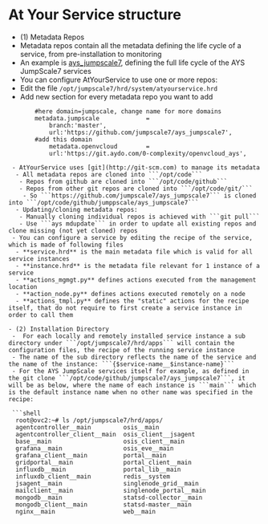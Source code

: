 # At Your Service structure

- (1) Metadata Repos
 - Metadata repos contain all the metadata defining the life cycle of a service, from pre-installation to monitoring
 - An example is [ays_jumpscale7](https://github.com/jumpscale7/ays_jumpscale7), defining the full life cycle of the AYS JumpScale7 services
 - You can configure AtYourService to use one or more repos:
  - Edit the file ```/opt/jumpscale7/hrd/system/atyourservice.hrd```
  - Add new section for every metadata repo you want to add
    ```shell
        #here domain=jumpscale, change name for more domains
        metadata.jumpscale             =
            branch:'master',
            url:'https://github.com/jumpscale7/ays_jumpscale7',
        #add this domain
            metadata.openvcloud        =
            url:'https://git.aydo.com/0-complexity/openvcloud_ays',
```
 - AtYourService uses [git](http://git-scm.com) to manage its metadata
  - All metadata repos are cloned into ```/opt/code```
   - Repos from github are cloned into ```/opt/code/github```
   - Repos from other git repos are cloned into ```/opt/code/git/```
    - So ```https://github.com/jumpscale7/ays_jumpscale7``` is cloned into ```/opt/code/github/jumppscale/ays_jumpscale7```
  - Updating/cloning metadata repos:
   - Manually cloning individual repos is achieved with ```git pull```
   - Use ```ays mdupdate``` in order to update all existing repos and clone missing (not yet cloned) repos
 - You can configure a service by editing the recipe of the service, which is made of following files
  - **service.hrd** is the main metadata file which is valid for all service instances
  - **instance.hrd** is the metadata file relevant for 1 instance of a service
  - **actions_mgmgt.py** defines actions executed from the management location
  - **action_node.py** defines actions executed remotely on a node
  - **actions_tmpl.py** defines the "static" actions for the recipe itself, that do not require to first create a service instance in order to call them

- (2) Installation Directory
 -  For each locally and remotely installed service instance a sub directory under ```/opt/jumpscale7/hrd/apps``` will contain the configuration files, the recipe of the running service instance
 - The name of the sub directory reflects the name of the service and the name of the instance: ```{$service-name__$instance-name}```
 - For the AYS JumpScale services itself for example, as defined in the git clone ```/opt/code/github/jumpscale7/ays_jumpscale7```, it will be as below, where the name of each instance is ```main``` which is the default instance name when no other name was specified in the recipe:

 ```shell
  root@ovc2:~# ls /opt/jumpscale7/hrd/apps/
  agentcontroller__main         osis__main
  agentcontroller_client__main  osis_client__jsagent
  base__main                    osis_client__main
  grafana__main                 osis_eve__main
  grafana_client__main          portal__main
  gridportal__main              portal_client__main
  influxdb__main                portal_lib__main
  influxdb_client__main         redis__system
  jsagent__main                 singlenode_grid__main
  mailclient__main              singlenode_portal__main
  mongodb__main                 statsd-collector__main
  mongodb_client__main          statsd-master__main
  nginx__main                   web__main
```
